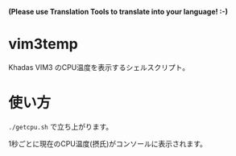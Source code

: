 **(Please use Translation Tools to translate into your language! :-)**

# vim3temp
Khadas VIM3 のCPU温度を表示するシェルスクリプト。

# 使い方
``` ./getcpu.sh ``` で立ち上がります。

1秒ごとに現在のCPU温度(摂氏)がコンソールに表示されます。
